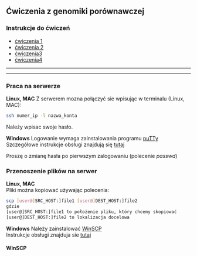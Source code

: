 ## Ćwiczenia z genomiki porównawczej  

### Instrukcje do ćwiczeń
 * [ćwiczenia 1](https://github.com/genomika-2020/genomika/blob/master/cwiczenia1/Instrukcje1.md)
 * [ćwiczenia 2]()
 * [ćwiczenia3]()
 * [ćwiczenia4]()
   
***
***
### Praca na serwerze
**Linux, MAC**
Z serwerem mozna połączyć sie wpisując w terminalu (Linux, MAC):  
```bash
ssh numer_ip -l nazwa_konta
```
Należy wpisac swoje hasło.   

**Windows** 
Logowanie wymaga zainstalowania programu [puTTy](https://www.chiark.greenend.org.uk/~sgtatham/putty/latest.html) 
Szczegółowe instrukcje obsługi znajdują się [tutaj](https://the.earth.li/~sgtatham/putty/0.73/puttydoc.txt)  

Proszę o zmianę hasła po pierwszym zalogowaniu (polecenie *passwd*)  


### Przenoszenie plików na serwer  
**Linux, MAC**  
Pliki można kopiować używając polecenia:
```bash
scp [user@]SRC_HOST:]file1 [user@]DEST_HOST:]file2
gdzie
[user@]SRC_HOST:]file1 to położenie pliku, który chcemy skopiować
[user@]DEST_HOST:]file2 to lokalizacja docelowa  
```
**Windows** 
Należy zainstalować [WinSCP](https://winscp.net/eng/download.php)  
Instrukcje obsługi znajduja sie [tutaj](https://winscp.net/eng/docs/getting_started)  

#### WinSCP
